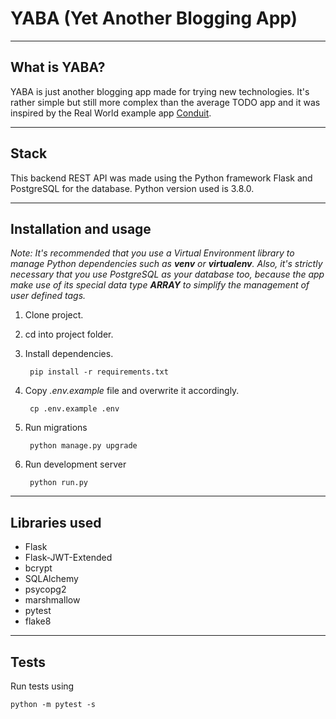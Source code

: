# YABA (Yet Another Blogging App)

----
## What is YABA?
YABA is just another blogging app made for trying new technologies. It's rather simple but still more complex than the average TODO app and it was inspired by the Real World example app [Conduit](https://github.com/gothinkster/realworld).

----
## Stack
This backend REST API was made using the Python framework Flask and PostgreSQL for the database. Python version used is 3.8.0.

----
## Installation and usage
*Note: It's recommended that you use a Virtual Environment library to manage Python dependencies such as **venv** or **virtualenv**. Also, it's strictly necessary that you use PostgreSQL as your database too, because the app make use of its special data type **ARRAY** to simplify the management of user defined tags.*

1. Clone project.
2. cd into project folder.
3. Install dependencies.

        pip install -r requirements.txt

4. Copy *.env.example* file and overwrite it accordingly.

        cp .env.example .env

5. Run migrations

        python manage.py upgrade

6. Run development server

        python run.py

----
## Libraries used
* Flask
* Flask-JWT-Extended
* bcrypt
* SQLAlchemy
* psycopg2
* marshmallow
* pytest
* flake8

----
## Tests
Run tests using

    python -m pytest -s
